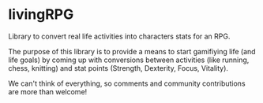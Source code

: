 # livingRPG
Library to convert real life activities into characters stats for an RPG.

The purpose of this library is to provide a means to start gamifiying life (and life goals) by coming up with conversions between activities (like running, chess, knitting) and stat points (Strength, Dexterity, Focus, Vitality).

We can't think of everything, so comments and community contributions are more than welcome!
